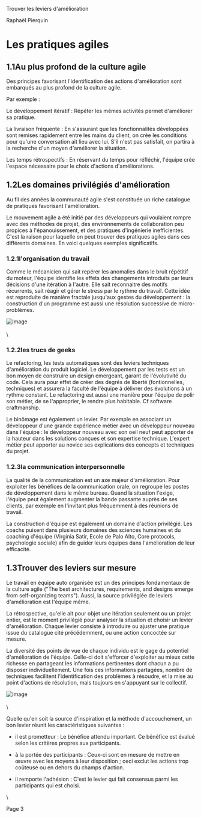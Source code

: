 Trouver les leviers d'amélioration

Raphaël Pierquin

Les pratiques agiles
====================

1.1Au plus profond de la culture agile
--------------------------------------

Des principes favorisant l'identification des actions d'amélioration
sont embarqués au plus profond de la culture agile.

Par exemple :

Le développement itératif : Répéter les mêmes activités permet
d'améliorer sa pratique.

La livraison fréquente : En s'assurant que les fonctionnalités
développées sont remises rapidement entre les mains du client, on crée
les conditions pour qu'une conversation ait lieu avec lui. S'il n'est
pas satisfait, on partira à la recherche d'un moyen d'améliorer la
situation.

Les temps rétrospectifs : En réservant du temps pour réfléchir, l'équipe
crée l'espace nécessaire pour le choix d'actions d'améliorations.

1.2Les domaines privilégiés d'amélioration
------------------------------------------

Au fil des années la communauté agile s'est constituée un riche
catalogue de pratiques favorisant l'amélioration.

Le mouvement agile a été initié par des développeurs qui voulaient
rompre avec des méthodes de projet, des environnements de collaboration
peu propices à l'épanouissement, et des pratiques d'ingénierie
inefficientes. C'est la raison pour laquelle on peut trouver des
pratiques agiles dans ces différents domaines. En voici quelques
exemples significatifs.

### 1.2.1l'organisation du travail

Comme le mécanicien qui sait repérer les anomalies dans le bruit
répétitif du moteur, l'équipe identifie les effets des changements
introduits par leurs décisions d'une itération à l'autre. Elle sait
reconnaitre des motifs récurrents, sait réagir et gérer le stress par le
rythme du travail. Cette idée est reproduite de manière fractale
jusqu'aux gestes du développement : la construction d'un programme est
aussi une résolution successive de micro-problèmes.

![image](PDCA-1-Pratiques%20agiles_html_m69831fa.png)\
\
\

### 1.2.2les trucs de geeks

Le refactoring, les tests automatiques sont des leviers techniques
d'amélioration du produit logiciel. Le développement par les tests est
un bon moyen de construire un design emergeant, garant de l'évolutivité
du code. Cela aura pour effet de créer des degrés de liberté
(fontionnelles, techniques) et assurera la faculté de l'équipe à
délivrer des évolutions à un rythme constant. Le refactoring est aussi
une manière pour l'équipe de polir son métier, de se l'approprier, le
rendre plus habitable. Cf software craftmanship.

Le binômage est également un levier. Par exemple en associant un
développeur d'une grande expérience métier avec un développeur nouveau
dans l'équipe : le développeur nouveau avec son oeil neuf peut apporter
de la hauteur dans les solutions conçues et son expertise technique.
L'expert métier peut apporter au novice ses explications des concepts et
techniques du projet.

### 1.2.3la communication interpersonnelle

La qualité de la communication est un axe majeur d'amélioration. Pour
exploiter les bénéfices de la communication orale, on regroupe les
postes de développement dans le même bureau. Quand la situation l'exige,
l'équipe peut également augmenter la bande passante auprès de ses
clients, par exemple en l'invitant plus fréquemment à des réunions de
travail.

La construction d'équipe est également un domaine d'action privilégié.
Les coachs puisent dans plusieurs domaines des sciences humaines et du
coaching d'équipe (Virginia Satir, Ecole de Palo Alto, Core protocols,
psychologie sociale) afin de guider leurs équipes dans l'amélioration de
leur efficacité.

1.3Trouver des leviers sur mesure
---------------------------------

Le travail en équipe auto organisée est un des principes fondamentaux de
la culture agile ("The best architectures, requirements, and designs
emerge from self-organizing teams"). Aussi, la source privilégiée de
leviers d'amélioration est l'équipe même.

La rétrospective, qu'elle ait pour objet une itération seulement ou un
projet entier, est le moment privilégié pour analyser la situation et
choisir un levier d'amélioration. Chaque levier consiste à introduire ou
ajuster une pratique issue du catalogue cité précédemment, ou une action
concoctée sur mesure.

La diversité des points de vue de chaque individu est le gage du
potentiel d'amélioration de l'équipe. Celle-ci doit s'efforcer
d'exploiter au mieux cette richesse en partageant les informations
pertinentes dont chacun a pu disposer individuellement. Une fois ces
informations partagées, nombre de techniques facilitent l'identification
des problèmes à résoudre, et la mise au point d'actions de résolution,
mais toujours en s'appuyant sur le collectif.

![image](PDCA-1-boucles_xp.jpg)\
\
\

Quelle qu'en soit la source d'inspiration et la méthode d'accouchement,
un bon levier réunit les caractéristiques suivantes :

- il est prometteur : Le bénéfice attendu important. Ce bénéfice est
évalué selon les critères propres aux participants.

- à la portée des participants : Ceux-ci sont en mesure de mettre en
œuvre avec les moyens à leur disposition ; ceci exclut les actions trop
coûteuse ou en dehors du champs d'action.

- il remporte l'adhésion : C'est le levier qui fait consensus parmi les
participants qui est choisi.

\

Page 3
